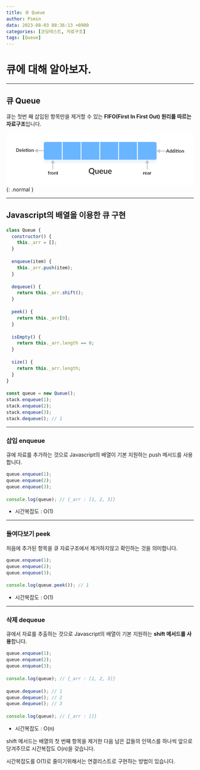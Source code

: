 ```yaml
---
title: 큐 Queue
author: Psmin
data: 2023-08-03 08:36:13 +0900
categories: [코딩테스트, 자료구조]
tags: [Queue]
---
```


# 큐에 대해 알아보자.

---

## 큐 Queue

큐는 첫번 째 삽입된 항목만을 제거할 수 있는 **FIFO(First In First Out) 원리를 따르는 자료구조**입니다.

![queue](/assets/img/queue.png){: .normal }

---

## Javascript의 배열을 이용한 큐 구현

```js
class Queue {
  constructor() {
    this._arr = [];
  }

  enqueue(item) {
    this._arr.push(item);
  }

  dequeue() {
    return this._arr.shift();
  }

  peek() {
    return this._arr[0];
  }

  isEmpty() {
    return this._arr.length == 0;
  }

  size() {
    return this._arr.length;
  }
}

const queue = new Queue();
stack.enqueue(1);
stack.enqueue(2);
stack.enqueue(3);
stack.dequeue(); // 1
```

---

### 삽입 enqueue

큐에 자료를 추가하는 것으로 Javascript의 배열이 기본 지원하는 push 메서드를 사용합니다.

```js
queue.enqueue(1);
queue.enqueue(2);
queue.enqueue(3);

console.log(queue); // {_arr : [1, 2, 3]}
```

- 시간복잡도 : O(1)

---

### 들여다보기 peek

처음에 추가된 항목을 큐 자료구조에서 제거하지않고 확인하는 것을 의미합니다.

```js
queue.enqueue(1);
queue.enqueue(2);
queue.enqueue(3);

console.log(queue.peek()); // 1
```

- 시간복잡도 : O(1)

---

### 삭제 dequeue

큐에서 자료를 추출하는 것으로 Javascript의 배열이 기본 지원하는 **shift 메서드를 사용**합니다.

```js
queue.enqueue(1);
queue.enqueue(2);
queue.enqueue(3);

console.log(queue); // {_arr : [1, 2, 3]}

queue.dequeue(); // 1
queue.dequeue(); // 2
queue.dequeue(); // 3

console.log(queue); // {_arr : []}
```

- 시간복잡도 : O(n)

shift 메서드는 배열의 첫 번째 항목을 제거한 다음 남은 값들의 인덱스를 하나씩 앞으로 당겨주므로 시간복잡도 O(n)을 갖습니다.

시간복잡도를 O(1)로 줄이기위해서는 연결리스트로 구현하는 방법이 있습니다.
